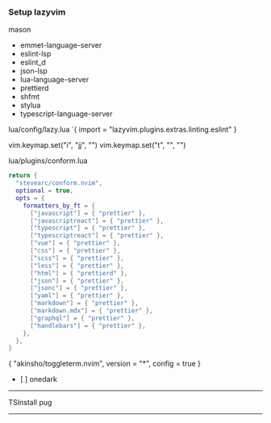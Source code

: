  ### Setup lazyvim

mason
- emmet-language-server
- eslint-lsp
- eslint_d
- json-lsp
- lua-language-server
- prettierd
- shfmt
- stylua
- typescript-language-server

lua/config/lazy.lua
`{ import = "lazyvim.plugins.extras.linting.eslint" }

vim.keymap.set("i", "jj", "<Esc>")
vim.keymap.set("t", "<C-j>", "<CR>")

lua/plugins/conform.lua

```lua
return {
  "stevearc/conform.nvim",
  optional = true,
  opts = {
    formatters_by_ft = {
      ["javascript"] = { "prettier" },
      ["javascriptreact"] = { "prettier" },
      ["typescript"] = { "prettier" },
      ["typescriptreact"] = { "prettier" },
      ["vue"] = { "prettier" },
      ["css"] = { "prettier" },
      ["scss"] = { "prettier" },
      ["less"] = { "prettier" },
      ["html"] = { "prettierd" },
      ["json"] = { "prettier" },
      ["jsonc"] = { "prettier" },
      ["yaml"] = { "prettier" },
      ["markdown"] = { "prettier" },
      ["markdown.mdx"] = { "prettier" },
      ["graphql"] = { "prettier" },
      ["handlebars"] = { "prettier" },
    },
  },
}
```
{ "akinsho/toggleterm.nvim", version = "*", config = true }
- [ ] 
onedark

---------------------

TSInstall pug

---------------------